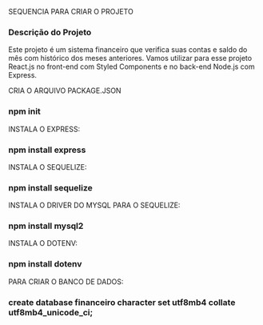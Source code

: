SEQUENCIA PARA CRIAR O PROJETO

### Descrição do Projeto
Este projeto é um sistema financeiro que verifica suas contas e saldo do mês com histórico dos meses anteriores. Vamos utilizar para esse projeto React.js no front-end com Styled Components e no back-end Node.js com Express.

CRIA O ARQUIVO PACKAGE.JSON
### npm init

INSTALA O EXPRESS: <!-- para facilitar a criação e gerenciamento de servidores web. O Express simplifica o processo de roteamento, manipulação de requisições HTTP e integração com middlewares, tornando o desenvolvimento mais eficiente e organizado. -->
### npm install express

INSTALA O SEQUELIZE: <!-- Sequelize é um ORM (Object-Relational Mapper) para Node.js que facilita a interação com bancos de dados SQL, permitindo definir modelos de dados e realizar operações de banco de dados de forma mais intuitiva e estruturada. -->
### npm install sequelize

INSTALA O DRIVER DO MYSQL PARA O SEQUELIZE: <!-- O driver do MySQL é necessário para que o Sequelize possa se comunicar com um banco de dados MySQL, permitindo a execução de consultas e operações de banco de dados. -->
### npm install mysql2

INSTALA O DOTENV: <!-- Dotenv é uma biblioteca que carrega variáveis de ambiente de um arquivo .env para process.env, permitindo configurar variáveis sensíveis e específicas do ambiente de forma segura e conveniente. -->
### npm install dotenv

PARA CRIAR O BANCO DE DADOS: 
### create database financeiro character set utf8mb4 collate utf8mb4_unicode_ci;